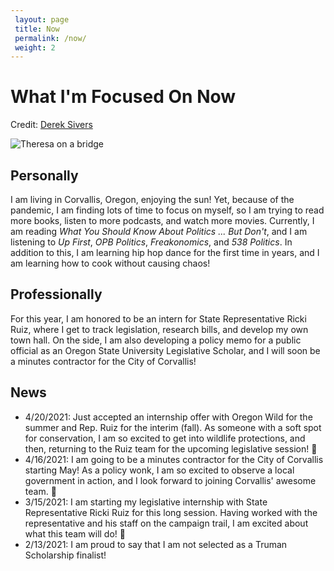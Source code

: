 ```yaml
---
 layout: page
 title: Now
 permalink: /now/
 weight: 2
---
```

 
# What I'm Focused On Now
<p>Credit: <a href="https://nownownow.com/about" target="_blank">Derek Sivers</a></p>

![Theresa on a bridge](https://i.imgur.com/FoSuC4U.jpg)

## Personally
I am living in Corvallis, Oregon, enjoying the sun! 
Yet, because of the pandemic, I am finding lots of time to focus on myself, so 
I am trying to read more books, listen to more podcasts, and watch more movies.
Currently, I am reading *What You Should Know About Politics ... But Don't*,
and I am listening to *Up First*, *OPB Politics*, *Freakonomics*, and *538 Politics*.
In addition to this, I am learning hip hop dance for the first time in years, and I am learning how to cook without causing chaos!

## Professionally
For this year, I am honored to be an intern for State Representative Ricki Ruiz, where I get to track legislation, research bills, and develop my own town hall. 
On the side, I am also developing a policy memo for a public official as an Oregon State University Legislative Scholar, and I will soon be a minutes contractor for the City of Corvallis!

## News
* 4/20/2021: Just accepted an internship offer with Oregon Wild for the summer and Rep. Ruiz for the interim (fall). As someone with a soft spot for conservation, I am so excited to get into wildlife protections, and then, returning to the Ruiz team for the upcoming legislative session! :owl:
* 4/16/2021: I am going to be a minutes contractor for the City of Corvallis starting May! As a policy wonk, I am so excited to observe a local government in action, and I look forward to joining Corvallis' awesome team. :tada:
* 3/15/2021: I am starting my legislative internship with State Representative Ricki Ruiz for this long session. Having worked with the representative and his staff on the campaign trail, I am excited about what this team will do! :muscle:
* 2/13/2021: I am proud to say that I am not selected as a Truman Scholarship finalist!
